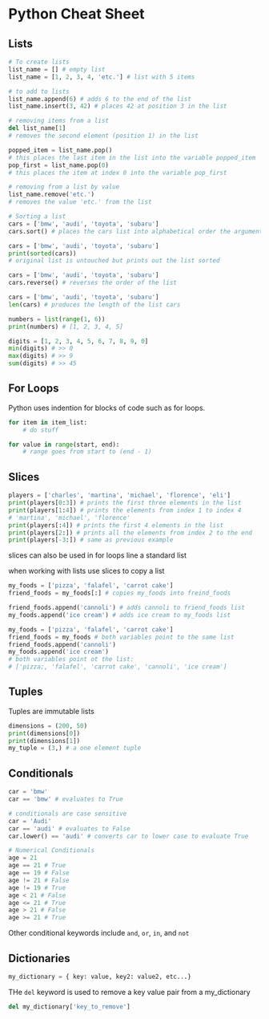 # Python Cheat Sheet

## Lists

```python
# To create lists
list_name = [] # empty list
list_name = [1, 2, 3, 4, 'etc.'] # list with 5 items

# to add to lists
list_name.append(6) # adds 6 to the end of the list
list_name.insert(3, 42) # places 42 at position 3 in the list

# removing items from a list
del list_name[1] 
# removes the second element (position 1) in the list

popped_item = list_name.pop() 
# this places the last item in the list into the variable popped_item
pop_first = list_name.pop(0)
# this places the item at index 0 into the variable pop_first

# removing from a list by value
list_name.remove('etc.') 
# removes the value 'etc.' from the list

# Sorting a list
cars = ['bmw', 'audi', 'toyota', 'subaru']
cars.sort() # places the cars list into alphabetical order the argument reverse=True reverses the sort order

cars = ['bmw', 'audi', 'toyota', 'subaru']
print(sorted(cars)) 
# original list is untouched but prints out the list sorted

cars = ['bmw', 'audi', 'toyota', 'subaru']
cars.reverse() # reverses the order of the list

cars = ['bmw', 'audi', 'toyota', 'subaru']
len(cars) # produces the length of the list cars

numbers = list(range(1, 6))
print(numbers) # [1, 2, 3, 4, 5]

digits = [1, 2, 3, 4, 5, 6, 7, 8, 9, 0]
min(digits) # >> 0
max(digits) # >> 9
sum(digits) # >> 45
```

## For Loops

Python uses indention for blocks of code such as for loops.

```python
for item in item_list:
    # do stuff

for value in range(start, end):
    # range goes from start to (end - 1)
```

## Slices

```python
players = ['charles', 'martina', 'michael', 'florence', 'eli']
print(players[0:3]) # prints the first three elements in the list
print(players[1:4]) # prints the elements from index 1 to index 4
# 'martina', 'michael', 'florence'
print(players[:4]) # prints the first 4 elements in the list
print(players[2:]) # prints all the elements from index 2 to the end
print(players[-3:]) # same as previous example
```

slices can also be used in for loops line a standard list

when working with lists use slices to copy a list
```python
my_foods = ['pizza', 'falafel', 'carrot cake']
friend_foods = my_foods[:] # copies my_foods into freind_foods

friend_foods.append('cannoli') # adds cannoli to friend_foods list
my_foods.append('ice cream') # adds ice cream to my_foods list

my_foods = ['pizza', 'falafel', 'carrot cake']
friend_foods = my_foods # both variables point to the same list
friend_foods.append('cannoli')
my_foods.append('ice cream')
# both variables point ot the list:
# ['pizza;, 'falafel', 'carrot cake', 'cannoli', 'ice cream']
```
## Tuples

Tuples are immutable lists

```python
dimensions = (200, 50)
print(dimensions[0])
print(dimensions[1])
my_tuple = (3,) # a one element tuple
```

## Conditionals

```python
car = 'bmw'
car == 'bmw' # evaluates to True

# conditionals are case sensitive
car = 'Audi'
car == 'audi' # evaluates to False
car.lower() == 'audi' # converts car to lower case to evaluate True

# Numerical Conditionals
age = 21
age == 21 # True
age == 19 # False
age != 21 # False
age != 19 # True
age < 21 # False
age <= 21 # True
age > 21 # False
age >= 21 # True 
```

Other conditional keywords include ```and```, ```or```, ```in```, and ```not```

## Dictionaries

```python
my_dictionary = { key: value, key2: value2, etc...}
```

THe ```del``` keyword is used to remove a key value pair from a my_dictionary

```python
del my_dictionary['key_to_remove']
```
